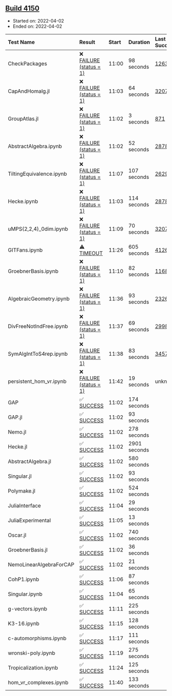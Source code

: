 ## [Build 4150](https://oscarci.mathematik.uni-kl.de/job/oscar-stable/4150/)

* Started on: 2022-04-02
* Ended on: 2022-04-02

| Test Name    | Result | Start | Duration | Last Success | First Failure |
|:-------------|:-------|:------|:---------|:-------------|:--------------|
| CheckPackages | ❌ [FAILURE (status = 1)](https://oscarci.mathematik.uni-kl.de/job/oscar-stable/4150/artifact/logs/build-4150/CheckPackages.log) | 11:00 | 98 seconds | [1263](https://oscarci.mathematik.uni-kl.de/job/oscar-stable/1263/) | [1264](https://oscarci.mathematik.uni-kl.de/job/oscar-stable/1264/) |
| CapAndHomalg.jl | ❌ [FAILURE (status = 1)](https://oscarci.mathematik.uni-kl.de/job/oscar-stable/4150/artifact/logs/build-4150/CapAndHomalg.jl.log) | 11:03 | 64 seconds | [3207](https://oscarci.mathematik.uni-kl.de/job/oscar-stable/3207/) | [3208](https://oscarci.mathematik.uni-kl.de/job/oscar-stable/3208/) |
| GroupAtlas.jl | ❌ [FAILURE (status = 1)](https://oscarci.mathematik.uni-kl.de/job/oscar-stable/4150/artifact/logs/build-4150/GroupAtlas.jl.log) | 11:02 | 3 seconds | [871](https://oscarci.mathematik.uni-kl.de/job/oscar-stable/871/) | [872](https://oscarci.mathematik.uni-kl.de/job/oscar-stable/872/) |
| AbstractAlgebra.ipynb | ❌ [FAILURE (status = 1)](https://oscarci.mathematik.uni-kl.de/job/oscar-stable/4150/artifact/logs/build-4150/AbstractAlgebra.ipynb.log) | 11:02 | 52 seconds | [2878](https://oscarci.mathematik.uni-kl.de/job/oscar-stable/2878/) | [2879](https://oscarci.mathematik.uni-kl.de/job/oscar-stable/2879/) |
| TiltingEquivalence.ipynb | ❌ [FAILURE (status = 1)](https://oscarci.mathematik.uni-kl.de/job/oscar-stable/4150/artifact/logs/build-4150/TiltingEquivalence.ipynb.log) | 11:07 | 107 seconds | [2629](https://oscarci.mathematik.uni-kl.de/job/oscar-stable/2629/) | [2630](https://oscarci.mathematik.uni-kl.de/job/oscar-stable/2630/) |
| Hecke.ipynb | ❌ [FAILURE (status = 1)](https://oscarci.mathematik.uni-kl.de/job/oscar-stable/4150/artifact/logs/build-4150/Hecke.ipynb.log) | 11:03 | 114 seconds | [2878](https://oscarci.mathematik.uni-kl.de/job/oscar-stable/2878/) | [2879](https://oscarci.mathematik.uni-kl.de/job/oscar-stable/2879/) |
| uMPS(2,2,4)_0dim.ipynb | ❌ [FAILURE (status = 1)](https://oscarci.mathematik.uni-kl.de/job/oscar-stable/4150/artifact/logs/build-4150/uMPS-2-2-4-_0dim.ipynb.log) | 11:09 | 70 seconds | [3207](https://oscarci.mathematik.uni-kl.de/job/oscar-stable/3207/) | [3208](https://oscarci.mathematik.uni-kl.de/job/oscar-stable/3208/) |
| GITFans.ipynb | ⚠ [TIMEOUT](https://oscarci.mathematik.uni-kl.de/job/oscar-stable/4150/artifact/logs/build-4150/GITFans.ipynb.log) | 11:26 | 605 seconds | [4126](https://oscarci.mathematik.uni-kl.de/job/oscar-stable/4126/) | [4127](https://oscarci.mathematik.uni-kl.de/job/oscar-stable/4127/) |
| GroebnerBasis.ipynb | ❌ [FAILURE (status = 1)](https://oscarci.mathematik.uni-kl.de/job/oscar-stable/4150/artifact/logs/build-4150/GroebnerBasis.ipynb.log) | 11:10 | 82 seconds | [1168](https://oscarci.mathematik.uni-kl.de/job/oscar-stable/1168/) | [1169](https://oscarci.mathematik.uni-kl.de/job/oscar-stable/1169/) |
| AlgebraicGeometry.ipynb | ❌ [FAILURE (status = 1)](https://oscarci.mathematik.uni-kl.de/job/oscar-stable/4150/artifact/logs/build-4150/AlgebraicGeometry.ipynb.log) | 11:36 | 93 seconds | [2326](https://oscarci.mathematik.uni-kl.de/job/oscar-stable/2326/) | [2327](https://oscarci.mathematik.uni-kl.de/job/oscar-stable/2327/) |
| DivFreeNotIndFree.ipynb | ❌ [FAILURE (status = 1)](https://oscarci.mathematik.uni-kl.de/job/oscar-stable/4150/artifact/logs/build-4150/DivFreeNotIndFree.ipynb.log) | 11:37 | 69 seconds | [2998](https://oscarci.mathematik.uni-kl.de/job/oscar-stable/2998/) | [2999](https://oscarci.mathematik.uni-kl.de/job/oscar-stable/2999/) |
| SymAlgIntToS4rep.ipynb | ❌ [FAILURE (status = 1)](https://oscarci.mathematik.uni-kl.de/job/oscar-stable/4150/artifact/logs/build-4150/SymAlgIntToS4rep.ipynb.log) | 11:38 | 83 seconds | [3457](https://oscarci.mathematik.uni-kl.de/job/oscar-stable/3457/) | [3458](https://oscarci.mathematik.uni-kl.de/job/oscar-stable/3458/) |
| persistent_hom_vr.ipynb | ❌ [FAILURE (status = 1)](https://oscarci.mathematik.uni-kl.de/job/oscar-stable/4150/artifact/logs/build-4150/persistent_hom_vr.ipynb.log) | 11:42 | 19 seconds | unknown | unknown |
| GAP | ✅ [SUCCESS](https://oscarci.mathematik.uni-kl.de/job/oscar-stable/4150/artifact/logs/build-4150/GAP.log) | 11:02 | 174 seconds |  |  |
| GAP.jl | ✅ [SUCCESS](https://oscarci.mathematik.uni-kl.de/job/oscar-stable/4150/artifact/logs/build-4150/GAP.jl.log) | 11:02 | 93 seconds |  |  |
| Nemo.jl | ✅ [SUCCESS](https://oscarci.mathematik.uni-kl.de/job/oscar-stable/4150/artifact/logs/build-4150/Nemo.jl.log) | 11:02 | 278 seconds |  |  |
| Hecke.jl | ✅ [SUCCESS](https://oscarci.mathematik.uni-kl.de/job/oscar-stable/4150/artifact/logs/build-4150/Hecke.jl.log) | 11:02 | 2901 seconds |  |  |
| AbstractAlgebra.jl | ✅ [SUCCESS](https://oscarci.mathematik.uni-kl.de/job/oscar-stable/4150/artifact/logs/build-4150/AbstractAlgebra.jl.log) | 11:02 | 580 seconds |  |  |
| Singular.jl | ✅ [SUCCESS](https://oscarci.mathematik.uni-kl.de/job/oscar-stable/4150/artifact/logs/build-4150/Singular.jl.log) | 11:02 | 93 seconds |  |  |
| Polymake.jl | ✅ [SUCCESS](https://oscarci.mathematik.uni-kl.de/job/oscar-stable/4150/artifact/logs/build-4150/Polymake.jl.log) | 11:02 | 524 seconds |  |  |
| JuliaInterface | ✅ [SUCCESS](https://oscarci.mathematik.uni-kl.de/job/oscar-stable/4150/artifact/logs/build-4150/JuliaInterface.log) | 11:04 | 29 seconds |  |  |
| JuliaExperimental | ✅ [SUCCESS](https://oscarci.mathematik.uni-kl.de/job/oscar-stable/4150/artifact/logs/build-4150/JuliaExperimental.log) | 11:05 | 13 seconds |  |  |
| Oscar.jl | ✅ [SUCCESS](https://oscarci.mathematik.uni-kl.de/job/oscar-stable/4150/artifact/logs/build-4150/Oscar.jl.log) | 11:02 | 740 seconds |  |  |
| GroebnerBasis.jl | ✅ [SUCCESS](https://oscarci.mathematik.uni-kl.de/job/oscar-stable/4150/artifact/logs/build-4150/GroebnerBasis.jl.log) | 11:02 | 36 seconds |  |  |
| NemoLinearAlgebraForCAP | ✅ [SUCCESS](https://oscarci.mathematik.uni-kl.de/job/oscar-stable/4150/artifact/logs/build-4150/NemoLinearAlgebraForCAP.log) | 11:02 | 21 seconds |  |  |
| CohP1.ipynb | ✅ [SUCCESS](https://oscarci.mathematik.uni-kl.de/job/oscar-stable/4150/artifact/logs/build-4150/CohP1.ipynb.log) | 11:06 | 87 seconds |  |  |
| Singular.ipynb | ✅ [SUCCESS](https://oscarci.mathematik.uni-kl.de/job/oscar-stable/4150/artifact/logs/build-4150/Singular.ipynb.log) | 11:04 | 65 seconds |  |  |
| g-vectors.ipynb | ✅ [SUCCESS](https://oscarci.mathematik.uni-kl.de/job/oscar-stable/4150/artifact/logs/build-4150/g-vectors.ipynb.log) | 11:11 | 225 seconds |  |  |
| K3-16.ipynb | ✅ [SUCCESS](https://oscarci.mathematik.uni-kl.de/job/oscar-stable/4150/artifact/logs/build-4150/K3-16.ipynb.log) | 11:15 | 128 seconds |  |  |
| c-automorphisms.ipynb | ✅ [SUCCESS](https://oscarci.mathematik.uni-kl.de/job/oscar-stable/4150/artifact/logs/build-4150/c-automorphisms.ipynb.log) | 11:17 | 111 seconds |  |  |
| wronski-poly.ipynb | ✅ [SUCCESS](https://oscarci.mathematik.uni-kl.de/job/oscar-stable/4150/artifact/logs/build-4150/wronski-poly.ipynb.log) | 11:19 | 275 seconds |  |  |
| Tropicalization.ipynb | ✅ [SUCCESS](https://oscarci.mathematik.uni-kl.de/job/oscar-stable/4150/artifact/logs/build-4150/Tropicalization.ipynb.log) | 11:24 | 125 seconds |  |  |
| hom_vr_complexes.ipynb | ✅ [SUCCESS](https://oscarci.mathematik.uni-kl.de/job/oscar-stable/4150/artifact/logs/build-4150/hom_vr_complexes.ipynb.log) | 11:40 | 133 seconds |  |  |
